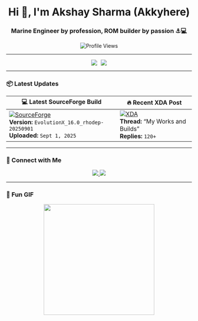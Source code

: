 <h1 align="center">Hi 👋, I'm Akshay Sharma (Akkyhere)</h1>
<h3 align="center">Marine Engineer by profession, ROM builder by passion ⚓💻</h3>

<p align="center">
  <img src="https://komarev.com/ghpvc/?username=Akkyhere&color=brightgreen" alt="Profile Views"/>
</p>

---

<div align="center" style="display: flex; justify-content: center; gap: 10px; flex-wrap: wrap;">
  <img src="https://github-readme-stats.vercel.app/api?username=Akkyhere&show_icons=true&theme=tokyonight&count_private=true" />
  <img src="https://github-readme-streak-stats.herokuapp.com/?user=Akkyhere&theme=tokyonight" />
</div>

---

### 📦 Latest Updates  

| 💻 Latest SourceForge Build | 🔥 Recent XDA Post |
|-----------------------------|--------------------|
| [![SourceForge](https://img.shields.io/badge/SourceForge-LATEST_BUILD-orange?style=for-the-badge&logo=sourceforge)](https://sourceforge.net/projects/akky-builds/files/) <br> **Version:** `EvolutionX_16.0_rhodep-20250901` <br> **Uploaded:** `Sept 1, 2025` | [![XDA](https://img.shields.io/badge/XDA-Forum-blue?style=for-the-badge&logo=xda-developers)](https://xdaforums.com/t/my-works.3235465/) <br> **Thread:** “My Works and Builds” <br> **Replies:** `120+` |

---

### 🔗 Connect with Me
<div align="center">
  <a href="https://t.me/akky_sharma" target="_blank">
    <img src="https://img.shields.io/badge/Telegram-00bfbf?style=for-the-badge&logo=Telegram&logoColor=white" />
  </a>
  <a href="https://github.com/Akkyhere" target="_blank">
    <img src="https://img.shields.io/badge/GitHub-000000?style=for-the-badge&logo=github&logoColor=white" />
  </a>
</div>

---

### 🚀 Fun GIF
<p align="center">
  <img src="https://media.giphy.com/media/3o7aD2saalBwwftBIY/giphy.gif" width="300" />
</p>

